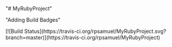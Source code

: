 "# MyRubyProject" 
<p>"Adding Build Badges"</p>
<p>
[![Build Status](https://travis-ci.org/rpsamuel/MyRubyProject.svg?branch=master)](https://travis-ci.org/rpsamuel/MyRubyProject)
</p>
